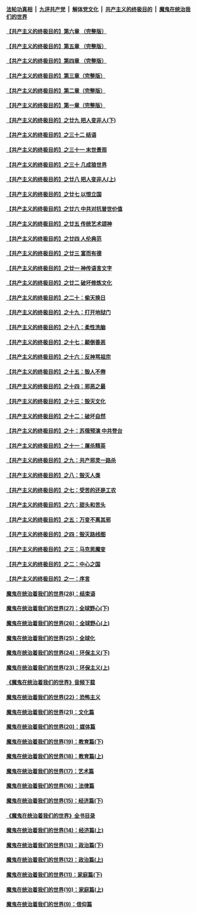 ####  [法轮功真相](../../../../basic/blob/master/README.md?t=06160431) &nbsp;|&nbsp; [九评共产党](../../../../9ping.md/blob/master/README.md?t=06160431) &nbsp;|&nbsp; [解体党文化](../../../../jtdwh.md/blob/master/README.md?t=06160431)  &nbsp;|&nbsp; [共产主义的终极目的](../../../../gczydzjmd.md/blob/master/README.md?t=06160431) &nbsp;|&nbsp; [魔鬼在统治我们的世界](../../../../mgztzwmdsj.md/blob/master/README.md?t=06160431) 

#### [【共产主义的终极目的】第六章 （完整版）](../pages/nsc422/n11428913.md?t=06160431) 

#### [【共产主义的终极目的】第五章 （完整版）](../pages/nsc422/n11428912.md?t=06160431) 

#### [【共产主义的终极目的】第四章 （完整版）](../pages/nsc422/n11428907.md?t=06160431) 

#### [【共产主义的终极目的】第三章（完整版）](../pages/nsc422/n11428848.md?t=06160431) 

#### [【共产主义的终极目的】第二章（完整版）](../pages/nsc422/n11428831.md?t=06160431) 

#### [【共产主义的终极目的】第一章（完整版）](../pages/nsc422/n11417651.md?t=06160431) 

#### [【共产主义的终极目的】之廿九 把人变非人(下)](../pages/nsc422/n11344140.md?t=06160431) 

#### [【共产主义的终极目的】之三十二 结语](../pages/nsc422/n11360535.md?t=06160431) 

#### [【共产主义的终极目的】之三十一 末世景观](../pages/nsc422/n11351129.md?t=06160431) 

#### [【共产主义的终极目的】之三十 几成狼世界](../pages/nsc422/n11348280.md?t=06160431) 

#### [【共产主义的终极目的】之廿八 把人变非人(上)](../pages/nsc422/n11340492.md?t=06160431) 

#### [【共产主义的终极目的】之廿七 以恨立国](../pages/nsc422/n11336944.md?t=06160431) 

#### [【共产主义的终极目的】之廿六 中共对抗普世价值](../pages/nsc422/n11324785.md?t=06160431) 

#### [【共产主义的终极目的】之廿五 传统艺术颂神](../pages/nsc422/n11296396.md?t=06160431) 

#### [【共产主义的终极目的】之廿四 人伦典范](../pages/nsc422/n11296397.md?t=06160431) 

#### [【共产主义的终极目的】之廿三 富而有德](../pages/nsc422/n11283598.md?t=06160431) 

#### [【共产主义的终极目的】之廿一 神传语言文字](../pages/nsc422/n11263265.md?t=06160431) 

#### [【共产主义的终极目的】之廿二 破坏修炼文化](../pages/nsc422/n11245728.md?t=06160431) 

#### [【共产主义的终极目的】之二十：偷天换日](../pages/nsc422/n11238846.md?t=06160431) 

#### [【共产主义的终极目的】之十九：打开地狱门](../pages/nsc422/n11206376.md?t=06160431) 

#### [【共产主义的终极目的】之十八：柔性洗脑](../pages/nsc422/n11199994.md?t=06160431) 

#### [【共产主义的终极目的】之十七：颠倒善恶](../pages/nsc422/n11179782.md?t=06160431) 

#### [【共产主义的终极目的】之十六：反神骂祖宗](../pages/nsc422/n11166798.md?t=06160431) 

#### [【共产主义的终极目的】之十五：毁人不倦](../pages/nsc422/n11166792.md?t=06160431) 

#### [【共产主义的终极目的】之十四：邪恶之最](../pages/nsc422/n11150249.md?t=06160431) 

#### [【共产主义的终极目的】之十三：毁灭文化](../pages/nsc422/n11135227.md?t=06160431) 

#### [【共产主义的终极目的】之十二：破坏自然](../pages/nsc422/n11135214.md?t=06160431) 

#### [【共产主义的终极目的】之十：苏俄预演 中共登台](../pages/nsc422/n11118424.md?t=06160431) 

#### [【共产主义的终极目的】之十一：屠杀精英](../pages/nsc422/n11118442.md?t=06160431) 

#### [【共产主义的终极目的】之九：共产邪灵一路杀](../pages/nsc422/n11114139.md?t=06160431) 

#### [【共产主义的终极目的】之八：毁灭人类](../pages/nsc422/n11108503.md?t=06160431) 

#### [【共产主义的终极目的】之七：受苦的还是工农](../pages/nsc422/n11101809.md?t=06160431) 

#### [【共产主义的终极目的】之六：甜头和苦头](../pages/nsc422/n11096971.md?t=06160431) 

#### [【共产主义的终极目的】之五：万变不离其邪](../pages/nsc422/n11091285.md?t=06160431) 

#### [【共产主义的终极目的】之四：毁灭路线图](../pages/nsc422/n11086284.md?t=06160431) 

#### [【共产主义的终极目的】之三：马克思魔变](../pages/nsc422/n11061941.md?t=06160431) 

#### [【共产主义的终极目的】之二：中心之国](../pages/nsc422/n11047728.md?t=06160431) 

#### [【共产主义的终极目的】之一：序言](../pages/nsc422/n11086077.md?t=06160431) 

#### [魔鬼在统治着我们的世界(28)：结束语](../pages/nsc422/n10936246.md?t=06160431) 

#### [魔鬼在统治着我们的世界(27)：全球野心(下)](../pages/nsc422/n10928319.md?t=06160431) 

#### [魔鬼在统治着我们的世界(26)：全球野心(上)](../pages/nsc422/n10900318.md?t=06160431) 

#### [魔鬼在统治着我们的世界(25)：全球化](../pages/nsc422/n10788205.md?t=06160431) 

#### [魔鬼在统治着我们的世界(24)：环保主义(下)](../pages/nsc422/n10695307.md?t=06160431) 

#### [魔鬼在统治着我们的世界(23)：环保主义(上)](../pages/nsc422/n10688613.md?t=06160431) 

#### [《魔鬼在统治着我们的世界》音频下载](../pages/nsc422/n10635553.md?t=06160431) 

#### [魔鬼在统治着我们的世界(22)：恐怖主义](../pages/nsc422/n10614727.md?t=06160431) 

#### [魔鬼在统治着我们的世界(21)：文化篇](../pages/nsc422/n10597706.md?t=06160431) 

#### [魔鬼在统治着我们的世界(20)：媒体篇](../pages/nsc422/n10586579.md?t=06160431) 

#### [魔鬼在统治着我们的世界(19)：教育篇(下)](../pages/nsc422/n10564808.md?t=06160431) 

#### [魔鬼在统治着我们的世界(18)：教育篇(上)](../pages/nsc422/n10526970.md?t=06160431) 

#### [魔鬼在统治着我们的世界(17)：艺术篇](../pages/nsc422/n10499093.md?t=06160431) 

#### [魔鬼在统治着我们的世界(16)：法律篇](../pages/nsc422/n10485969.md?t=06160431) 

#### [魔鬼在统治着我们的世界(15)：经济篇(下)](../pages/nsc422/n10469975.md?t=06160431) 

#### [《魔鬼在统治着我们的世界》全书目录](../pages/nsc422/n10464261.md?t=06160431) 

#### [魔鬼在统治着我们的世界(14)：经济篇(上)](../pages/nsc422/n10457370.md?t=06160431) 

#### [魔鬼在统治着我们的世界(13)：政治篇(下)](../pages/nsc422/n10448270.md?t=06160431) 

#### [魔鬼在统治着我们的世界(12)：政治篇(上)](../pages/nsc422/n10444576.md?t=06160431) 

#### [魔鬼在统治着我们的世界(11)：家庭篇(下)](../pages/nsc422/n10440961.md?t=06160431) 

#### [魔鬼在统治着我们的世界(10)：家庭篇(上)](../pages/nsc422/n10435448.md?t=06160431) 

#### [魔鬼在统治着我们的世界(9)：信仰篇](../pages/nsc422/n10432159.md?t=06160431) 

